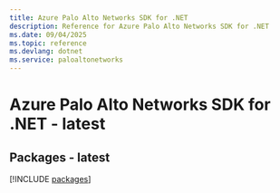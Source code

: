 ```yaml
---
title: Azure Palo Alto Networks SDK for .NET
description: Reference for Azure Palo Alto Networks SDK for .NET
ms.date: 09/04/2025
ms.topic: reference
ms.devlang: dotnet
ms.service: paloaltonetworks
---
```

# Azure Palo Alto Networks SDK for .NET - latest
## Packages - latest
[!INCLUDE [packages](palo-alto-networks-index.md)]